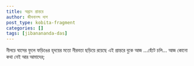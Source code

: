 ```yaml
---
title: অঘ্রান প্রান্তরে
author: জীবনানন্দ দাশ
post_type: kobita-fragment
categories: []
tags: [jibanananda-das]
---
```

নীলচে ঘাসের ফুলে ফড়িঙের হৃদয়ের মতো নীরবতা
ছড়িয়ে রয়েছে এই প্রান্তরে বুকে আজ ...হেঁটে চলি... আজ কোনো কথা
নেই আর আমাদের;